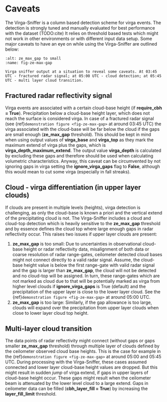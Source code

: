 # Caveats
The Virga-Sniffer is a column based detection scheme for virga events. The detection is strongly tuned and manually evaluated for best performance with the dataset (TODO:cite)
It relies on threshold based tests which might not work in other environments or with different input data setup. Some major caveats to have an eye on while using the Virga-Sniffer are outlined below:

```{figure} ../docs/images/vs_demonstration_maxgap_multilayer.jpg
:alt: ze_max_gap to small
:name: fig-ze-max-gap

Virga sniffer output at a situation to reveal some caveats. At 03:45 UTC - fractured radar signal; at 05:00 UTC - cloud detection; at 05:45 UTC - multi layer cloud transition.
```

## Fractured radar reflectivity signal
Virga events are associated with a certain cloud-base height (if **require_cbh = True**). Precipitation below a cloud-base height layer, which does not reach the surface is considered virga. In case 
of a fractured radar signal (see {ref}`demonstration figure <fig-ze-max-gap>` at around 03:45 UTC) the virga associated with the cloud-base will be far below the cloud if the gaps are small enough 
(**ze_max_gap** threshold). This should be kept in mind when using output values of **virga_base** and **virga_top** as they mark the maximum extend of virga plus the gaps, which is 
**virga_depth_maximum_extend**. The output value **virga_depth** is calculated by excluding these gaps and therefore should be used when calculating volumetric characteristics. Anyway, this caveat 
can be circumvented by not ignoring gaps in virga setting the **ignore_virga_gaps** flag to **False**, although this would mean to cut some virga (especially in fall streaks). 

## Cloud - virga differentiation (in upper layer clouds)
If clouds are present in multiple levels (heights), virga detection is challenging, as only the cloud-base is known a priori and the vertical extend of the precipitating cloud is not. The Virga-Sniffer 
includes a cloud and cloud-top detection which is heavily sensitive to the **ze_max_gap** threshold and by essence defines the cloud top where large enough gaps in radar reflectivity occur. This raises two 
issues if upper layer clouds are present:
 1. **ze_max_gap** is too small: Due to uncertainties in observational cloud-base height or radar reflectivity data, misalignment of both data or coarse resolution of radar range-gates, 
    ceilometer detected cloud bases might not connect directly to a valid radar signal. Assume, the cloud-base height value is below the first range-gate with valid radar signal and the gap is 
    larger than **ze_max_gap**, the cloud will not be detected and no cloud-top will be assigned. In turn, these range-gates which are not marked as cloud due to that will be potentially marked as 
    virga from higher level clouds if **ignore_virga_gaps** is True (default) and the precipitation of the upper layer is close to the lower layer cloud. See the {ref}`demonstration figure <fig-ze-max-gap>` at 
    around 05:00 UTC. 
 2. **ze_max_gap** is too large: Similarly, if the gap allowance is too large, clouds will expand over the precipitation from upper layer clouds when close to lower layer cloud top height. 

## Multi-layer cloud transition
The data points of radar reflectivity might connect (without gaps or gaps smaller **ze_max_gap** threshold) through multiple layer of clouds defined by the ceilometer observed cloud base heights. 
This is the case for example in  the {ref}`demonstration figure <fig-ze-max-gap>` at around 05:00 and 05:45 UTC. During processing with the Virga-Sniffer, these cases assumed connected and lower 
layer cloud-base height values are dropped. But this might result in sudden *jump* of virga extend, if gaps in upper layers of cloud-base height occur. These gaps might result when the ceilometer 
beam is attenuated by the lower level cloud to a large extend. Gaps in ceilometer data can be filled (**cbh_layer_fill = True**) by increasing the **layer_fill_limit** threshold.
